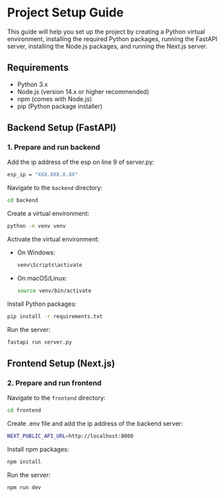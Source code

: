 # Project Setup Guide

This guide will help you set up the project by creating a Python virtual environment, installing the required Python packages, running the FastAPI server, installing the Node.js packages, and running the Next.js server.

## Requirements

- Python 3.x
- Node.js (version 14.x or higher recommended)
- npm (comes with Node.js)
- pip (Python package installer)

## Backend Setup (FastAPI)

### 1. Prepare and run backend

Add the ip address of the esp on line 9 of server.py:

```sh
esp_ip = "XXX.XXX.X.XX"
```

Navigate to the `backend` directory:

```sh
cd backend
```

Create a virtual environment:

```sh
python -m venv venv
```

Activate the virtual environment:

- On Windows:
  ```sh
  venv\Scripts\activate
  ```
- On macOS/Linux:
  ```sh
  source venv/bin/activate
  ```

Install Python packages:

```sh
pip install -r requirements.txt
```

Run the server:

```sh
fastapi run server.py
```

## Frontend Setup (Next.js)

### 2. Prepare and run frontend

Navigate to the `frontend` directory:

```sh
cd frontend
```

Create .env file and add the ip address of the backend server:

```sh
NEXT_PUBLIC_API_URL=http://localhost:8000
```

Install npm packages:

```sh
npm install
```

Run the server:

```sh
npm run dev
```
